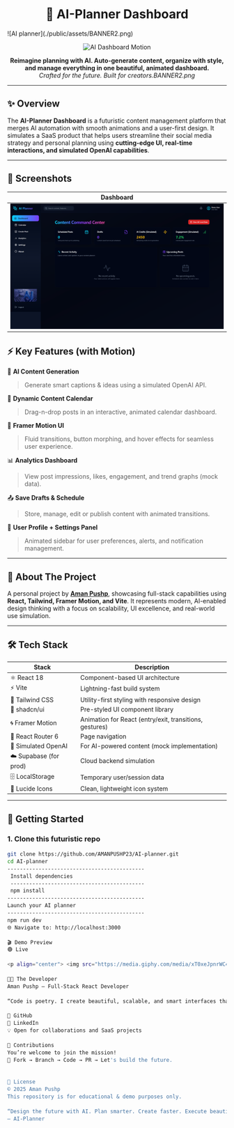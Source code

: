 <h1 align="center">
  🚀 AI-Planner Dashboard
</h1>
![AI planner](./public/assets/BANNER2.png) 

<p align="center">
  <img src="https://media.giphy.com/media/QNFhOolVeCzPQ2Mx85/giphy.gif" width="600" alt="AI Dashboard Motion">
</p>

<p align="center">
  <b>Reimagine planning with AI. Auto-generate content, organize with style, and manage everything in one beautiful, animated dashboard.</b><br>
  <i>Crafted for the future. Built for creators.BANNER2.png</i>
</p>

---

## ✨ Overview

The **AI-Planner Dashboard** is a futuristic content management platform that merges AI automation with smooth animations and a user-first design. It simulates a SaaS product that helps users streamline their social media strategy and personal planning using **cutting-edge UI, real-time interactions, and simulated OpenAI capabilities**.

---


## 📸 Screenshots

<!-- Replace with your own screenshots -->
| Dashboard |
|-----------|
| ![](./public/assets/dashboard3.png) |

## ⚡ Key Features (with Motion)

🎯 **AI Content Generation**  
> Generate smart captions & ideas using a simulated OpenAI API.

📅 **Dynamic Content Calendar**  
> Drag-n-drop posts in an interactive, animated calendar dashboard.

🎨 **Framer Motion UI**  
> Fluid transitions, button morphing, and hover effects for seamless user experience.

📊 **Analytics Dashboard**  
> View post impressions, likes, engagement, and trend graphs (mock data).

📤 **Save Drafts & Schedule**  
> Store, manage, edit or publish content with animated transitions.

👤 **User Profile + Settings Panel**  
> Animated sidebar for user preferences, alerts, and notification management.

---

## 🧠 About The Project

A personal project by [**Aman Pushp**](https://github.com/AMANPUSHP23), showcasing full-stack capabilities using **React, Tailwind, Framer Motion, and Vite**. It represents modern, AI-enabled design thinking with a focus on scalability, UI excellence, and real-world use simulation.

---

## 🛠️ Tech Stack

| Stack            | Description                                               |
|------------------|-----------------------------------------------------------|
| ⚛️ React 18       | Component-based UI architecture                           |
| ⚡ Vite           | Lightning-fast build system                              |
| 🌈 Tailwind CSS   | Utility-first styling with responsive design             |
| 💫 shadcn/ui      | Pre-styled UI component library                          |
| 🌀 Framer Motion  | Animation for React (entry/exit, transitions, gestures) |
| 🧩 React Router 6 | Page navigation                                          |
| 🧠 Simulated OpenAI | For AI-powered content (mock implementation)            |
| ☁️ Supabase (for prod) | Cloud backend simulation                            |
| 🗄️ LocalStorage    | Temporary user/session data                             |
| 📎 Lucide Icons    | Clean, lightweight icon system                          |

---

## 🚀 Getting Started

### 1. Clone this futuristic repo

```bash
git clone https://github.com/AMANPUSHP23/AI-planner.git
cd AI-planner
--------------------------------------------
 Install dependencies
 -------------------------------------------
 npm install
--------------------------------------------
Launch your AI planner
--------------------------------------------
npm run dev
🌐 Navigate to: http://localhost:3000

🎬 Demo Preview
🟢 Live 

<p align="center"> <img src="https://media.giphy.com/media/xT0xeJpnrWC4XWblEk/giphy.gif" width="500" alt="Live Preview Motion UI">[Check Live App](https://ai-planner-app.netlify.app/auth)  </p>

🧑‍🚀 The Developer
Aman Pushp – Full-Stack React Developer

“Code is poetry. I create beautiful, scalable, and smart interfaces that feel alive.”

🔗 GitHub
🔗 LinkedIn
💡 Open for collaborations and SaaS projects

🤝 Contributions
You’re welcome to join the mission!
🚀 Fork → Branch → Code → PR → Let's build the future.


📜 License
© 2025 Aman Pushp
This repository is for educational & demo purposes only.

“Design the future with AI. Plan smarter. Create faster. Execute beautifully.”
— AI-Planner


